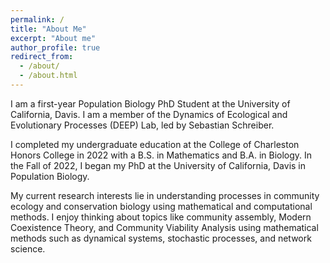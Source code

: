 ```yaml
---
permalink: /
title: "About Me"
excerpt: "About me"
author_profile: true
redirect_from: 
  - /about/
  - /about.html
---
```


I am a first-year Population Biology PhD Student at the University of California, Davis. I am a member of the Dynamics of Ecological and Evolutionary Processes (DEEP) Lab, led by Sebastian Schreiber. 

I completed my undergraduate education at the College of Charleston Honors College in 2022 with a B.S. in Mathematics and B.A. in Biology. In the Fall of 2022, I began my PhD at the University of California, Davis in Population Biology. 

My current research interests lie in understanding processes in community ecology and conservation biology using mathematical and computational methods. I enjoy thinking about topics like community assembly, Modern Coexistence Theory, and Community Viability Analysis using mathematical methods such as dynamical systems, stochastic processes, and network science. 
